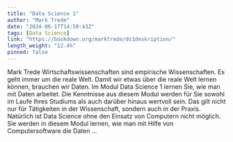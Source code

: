 ```yaml
---
title: "Data Science 1"
author: "Mark Trede"
date: "2024-06-17T14:50:43Z"
tags: [Data Science]
link: "https://bookdown.org/marktrede/ds1deskription/"
length_weight: "12.4%"
pinned: false
---
```


Mark Trede Wirtschaftswissenschaften sind empirische Wissenschaften. Es geht immer um die reale Welt. Damit wir etwas über die reale Welt lernen können, brauchen wir Daten. Im Modul Data Science 1 lernen Sie, wie man mit Daten arbeitet. Die Kenntnisse aus diesem Modul werden für Sie sowohl im Laufe Ihres Studiums als auch darüber hinaus wertvoll sein. Das gilt nicht nur für Tätigkeiten in der Wissenschaft, sondern auch in der Praxis. Natürlich ist Data Science ohne den Einsatz von Computern nicht möglich. Sie werden in diesem Modul lernen, wie man mit Hilfe von Computersoftware die Daten ...
